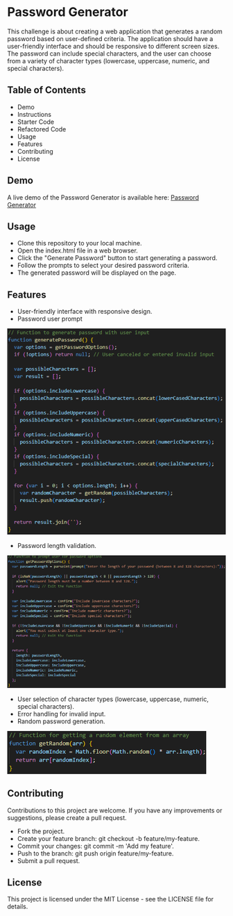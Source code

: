 # Password Generator

This challenge is about creating a web application that generates a random password based on user-defined criteria. The application should have a user-friendly interface and should be responsive to different screen sizes. The password can include special characters, and the user can choose from a variety of character types (lowercase, uppercase, numeric, and special characters).

## Table of Contents

+ Demo
+ Instructions
+ Starter Code
+ Refactored Code
+ Usage
+ Features
+ Contributing
+ License

## Demo

A live demo of the Password Generator is available here: [Password Generator](https://nonsoiwedinobi.github.io/Password-Generator/)


## Usage
+ Clone this repository to your local machine.
+ Open the index.html file in a web browser.
+ Click the "Generate Password" button to start generating a password.
+ Follow the prompts to select your desired password criteria.
+ The generated password will be displayed on the page.

## Features
+ User-friendly interface with responsive design.
+ Password user prompt

![Alt text](image-2.png)
+ Password length validation.

![Alt text](image.png)
+ User selection of character types (lowercase, uppercase, numeric, special characters).
+ Error handling for invalid input.
+ Random password generation.

![Alt text](image-1.png)

## Contributing
Contributions to this project are welcome. If you have any improvements or suggestions, please create a pull request.

+ Fork the project.
+ Create your feature branch: git checkout -b feature/my-feature.
+ Commit your changes: git commit -m 'Add my feature'.
+ Push to the branch: git push origin feature/my-feature.
+ Submit a pull request.

## License

This project is licensed under the MIT License - see the LICENSE file for details.